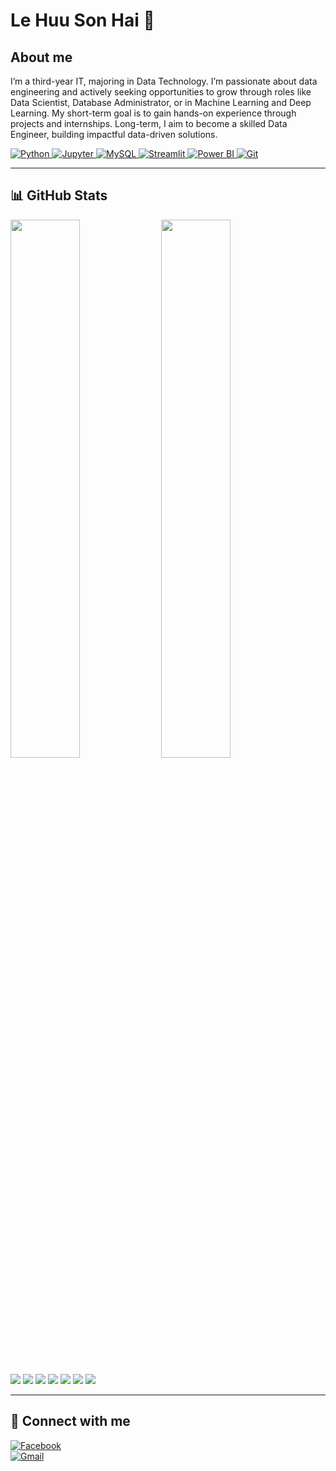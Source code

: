 # Le Huu Son Hai 👋

## About me 
I’m a third-year IT, majoring in Data Technology. I’m passionate about data engineering
and actively seeking opportunities to grow through roles like Data Scientist, Database Administrator, or in Machine
Learning and Deep Learning. My short-term goal is to gain hands-on experience through projects and internships.
Long-term, I aim to become a skilled Data Engineer, building impactful data-driven solutions.

<p align="left">
  <a href="https://www.python.org" target="_blank"> 
    <img src="https://img.shields.io/badge/-Python-3776AB?style=flat-square&logo=python&logoColor=white" alt="Python"/> 
  </a>
  <a href="https://jupyter.org/" target="_blank"> 
    <img src="https://img.shields.io/badge/-Jupyter-F37626?style=flat-square&logo=Jupyter&logoColor=white" alt="Jupyter"/> 
  </a>
  <a href="https://www.mysql.com/" target="_blank"> 
    <img src="https://img.shields.io/badge/-MySQL-4479A1?style=flat-square&logo=mysql&logoColor=white" alt="MySQL"/> 
  </a>
  <a href="https://streamlit.io/" target="_blank"> 
    <img src="https://img.shields.io/badge/-Streamlit-FF4B4B?style=flat-square&logo=Streamlit&logoColor=white" alt="Streamlit"/> 
  </a>
  <a href="https://powerbi.microsoft.com/" target="_blank"> 
    <img src="https://img.shields.io/badge/-PowerBI-F2C811?style=flat-square&logo=Power-BI&logoColor=black" alt="Power BI"/>
  </a>
  <a href="https://git-scm.com/" target="_blank">
    <img src="https://img.shields.io/badge/-Git-F05032?style=flat-square&logo=git&logoColor=white" alt="Git"/>
  </a>
</p>

---

## 📊 GitHub Stats

<p align="left">
  <img width="47%" src="https://github-readme-stats.vercel.app/api?username=yourusername&show_icons=true&theme=radical" />
  <img width="47%" src="https://github-readme-streak-stats.herokuapp.com/?user=yourusername&theme=radical" />
</p>

<p align="left"> <img src="https://img.shields.io/badge/Scikit--Learn-F7931E?style=flat-square&logo=scikit-learn&logoColor=white" /> <img src="https://img.shields.io/badge/TensorFlow-FF6F00?style=flat-square&logo=tensorflow&logoColor=white" /> <img src="https://img.shields.io/badge/Keras-D00000?style=flat-square&logo=keras&logoColor=white" /> <img src="https://img.shields.io/badge/PyTorch-EE4C2C?style=flat-square&logo=pytorch&logoColor=white" /> <img src="https://img.shields.io/badge/YOLO-00FFFF?style=flat-square&logo=OpenCV&logoColor=black" /> <img src="https://img.shields.io/badge/Model%20Pipeline-6A5ACD?style=flat-square" /> <img src="https://img.shields.io/badge/Hyperparameter%20Tuning-8A2BE2?style=flat-square" /> </p>

---

## 🔗 Connect with me
[![Facebook](https://img.shields.io/badge/Facebook-1877F2?style=flat-square&logo=facebook&logoColor=white)](https://facebook.com/lhsai141)  
[![Gmail](https://img.shields.io/badge/Gmail-D14836?style=flat-square&logo=gmail&logoColor=white)](mailto:lehuusonhai@gmail.com)

<!--
**sonhai1401/sonhai1401** is a ✨ _special_ ✨ repository because its `README.md` (this file) appears on your GitHub profile.
